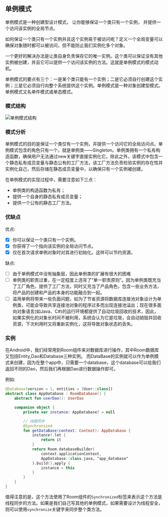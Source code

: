 ## 单例模式

单例模式是一种创建型设计模式， 让你能够保证一个类只有一个实例， 并提供一个访问该实例的全局节点。

如何保证一个类只有一个实例并且这个实例易于被访问呢？定义一个全局变量可以确保对象随时都可以被访问，但不能防止我们实例化多个对象。

一个更好的解决办法是让类自身负责保存它的唯一实例。这个类可以保证没有其他实例被创建，并且它可以提供一个访问该实例的方法。这就是单例模式的模式动机。

单例模式的要点有三个：一是某个类只能有一个实例；二是它必须自行创建这个实例；三是它必须自行向整个系统提供这个实例。单例模式是一种对象创建型模式。单例模式又名单件模式或单态模式。

### 模式结构
![单例模式结构](https://design-patterns.readthedocs.io/zh_CN/latest/_images/Singleton.jpg)

### 模式分析
单例模式的目的是保证一个类仅有一个实例，并提供一个访问它的全局访问点。单例模式包含的角色只有一个，就是单例类——Singleton。单例类拥有一个私有构造函数，确保用户无法通过new关键字直接实例化它。除此之外，该模式中包含一个静态私有成员变量与静态公有的工厂方法，该工厂方法负责检验实例的存在性并实例化自己，然后存储在静态成员变量中，以确保只有一个实例被创建。

在单例模式的实现过程中，需要注意如下三点：

- 单例类的构造函数为私有；
- 提供一个自身的静态私有成员变量；
- 提供一个公有的静态工厂方法。

### 优缺点
优点:

- [x] 你可以保证一个类只有一个实例。
- [x] 你获得了一个指向该实例的全局访问节点。
- [x] 仅在首次请求单例对象时对其进行初始化。这样可以节约资源。

缺点:

- [ ] 由于单例模式中没有抽象层，因此单例类的扩展有很大的困难
- [ ] 单例类的职责过重，在一定程度上违背了“单一职责原则”。因为单例类既充当了工厂角色，提供了工厂方法，同时又充当了产品角色，包含一些业务方法，将产品的创建和产品的本身的功能融合到一起。
- [ ] 滥用单例将带来一些负面问题，如为了节省资源将数据库连接池对象设计为单例类，可能会导致共享连接池对象的程序过多而出现连接池溢出；现在很多面向对象语言(如Java、C#)的运行环境都提供了自动垃圾回收的技术，因此，如果实例化的对象长时间不被利用，系统会认为它是垃圾，会自动销毁并回收资源，下次利用时又将重新实例化，这将导致对象状态的丢失。

### 实例
在Android中，我们经常用到Room组件来对数据库进行操作，其中Room数据库又包括Entity,Dao和Database三种实例。 而DataBase的实例就可以作为单例模式来创建，因为在整个app中，只需要一个database，这个database可以给我们返回不同的Dao，然后我们再根据Dao进行数据操作即可。

例如:
```kotlin
@Database(version = 1, entities = [User::class])
abstract class AppDatabase : RoomDatabase() {
    abstract fun userDao(): UserDao

    companion object {
        private var instance: AppDatabase? = null

        // 线程同步
        @Synchronized
        fun getDataBase(context: Context): AppDatabase {
            instance?.let {
                return it
            }
            return Room.databaseBuilder(
                context.applicationContext,
                AppDatabase::class.java, "app_database"
            ).build().apply {
                instance = this
            }
        }
    }
}
```
值得注意的是，这个方法使用了Room组件的`Synchronized`标签来表示这个方法是线程同步的方法。如果是我们自己写其他的单例模式，如果需要设计为线程安全，则可以使用`synchronize`关键字来同步整个类方法。